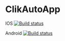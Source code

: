 # ClikAutoApp

IOS
[![Build status](https://build.appcenter.ms/v0.1/apps/ed276504-2e4b-4839-844b-9b9203d3bde4/branches/main/badge)](https://appcenter.ms)

Android
[![Build status](https://build.appcenter.ms/v0.1/apps/24d8118e-7040-4152-85eb-395213ff3e01/branches/main/badge)](https://appcenter.ms)
